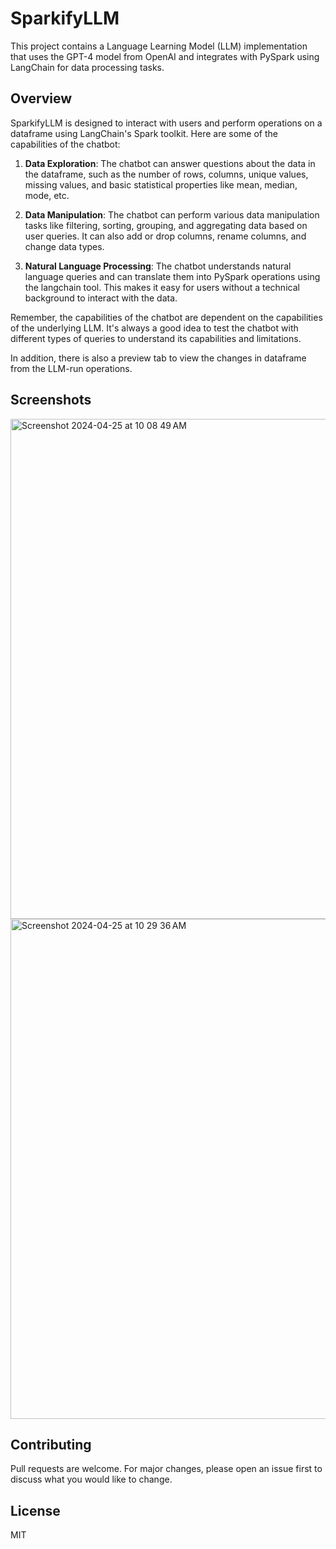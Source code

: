 # SparkifyLLM

This project contains a Language Learning Model (LLM) implementation that uses the GPT-4 model from OpenAI and integrates with PySpark using LangChain for data processing tasks.

## Overview

SparkifyLLM is designed to interact with users and perform operations on a dataframe using LangChain's Spark toolkit. Here are some of the capabilities of the chatbot:

1. **Data Exploration**: The chatbot can answer questions about the data in the dataframe, such as the number of rows, columns, unique values, missing values, and basic statistical properties like mean, median, mode, etc.

2. **Data Manipulation**: The chatbot can perform various data manipulation tasks like filtering, sorting, grouping, and aggregating data based on user queries. It can also add or drop columns, rename columns, and change data types.

3. **Natural Language Processing**: The chatbot understands natural language queries and can translate them into PySpark operations using the langchain tool. This makes it easy for users without a technical background to interact with the data.

Remember, the capabilities of the chatbot are dependent on the capabilities of the underlying LLM. It's always a good idea to test the chatbot with different types of queries to understand its capabilities and limitations.

In addition, there is also a preview tab to view the changes in dataframe from the LLM-run operations.

## Screenshots
<img width="800" alt="Screenshot 2024-04-25 at 10 08 49 AM" src="https://github.com/jeffersonaaron25/sparkify-llm/assets/53298971/ac86a488-d67c-4bc2-a38f-0f56af89bfec">
<img width="800" alt="Screenshot 2024-04-25 at 10 29 36 AM" src="https://github.com/jeffersonaaron25/sparkify-llm/assets/53298971/467f8efd-e226-464f-9d85-9574622ebcd5">


## Contributing
Pull requests are welcome. For major changes, please open an issue first to discuss what you would like to change.

## License
MIT
